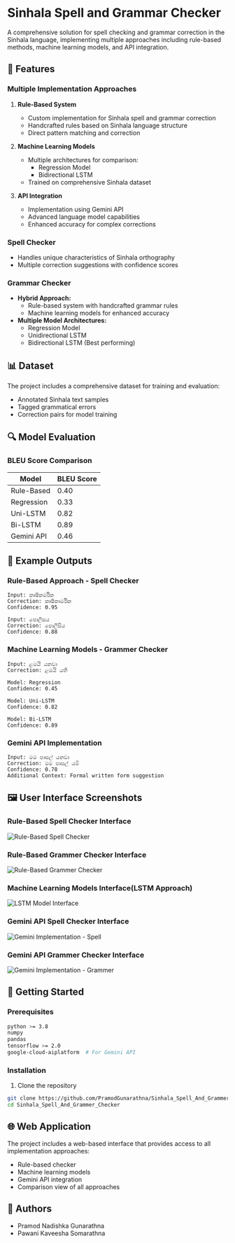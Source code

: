 # Sinhala Spell and Grammar Checker

A comprehensive solution for spell checking and grammar correction in the Sinhala language, implementing multiple approaches including rule-based methods, machine learning models, and API integration.

## 🌟 Features

### Multiple Implementation Approaches
1. **Rule-Based System**
   - Custom implementation for Sinhala spell and grammar correction
   - Handcrafted rules based on Sinhala language structure
   - Direct pattern matching and correction

2. **Machine Learning Models**
   - Multiple architectures for comparison:
     - Regression Model
     - Bidirectional LSTM
   - Trained on comprehensive Sinhala dataset

3. **API Integration**
   - Implementation using Gemini API
   - Advanced language model capabilities
   - Enhanced accuracy for complex corrections

### Spell Checker
- Handles unique characteristics of Sinhala orthography
- Multiple correction suggestions with confidence scores
  

### Grammar Checker
- **Hybrid Approach:**
  - Rule-based system with handcrafted grammar rules
  - Machine learning models for enhanced accuracy
- **Multiple Model Architectures:**
  - Regression Model
  - Unidirectional LSTM
  - Bidirectional LSTM (Best performing)

## 📊 Dataset
The project includes a comprehensive dataset for training and evaluation:
- Annotated Sinhala text samples
- Tagged grammatical errors
- Correction pairs for model training

## 🔍 Model Evaluation

### BLEU Score Comparison
| Model | BLEU Score |
|-------|------------|
| Rule-Based | 0.40 |
| Regression | 0.33 |
| Uni-LSTM | 0.82 |
| Bi-LSTM | 0.89 |
| Gemini API | 0.46 |



## 📸 Example Outputs

### Rule-Based Approach - Spell Checker 
```
Input: කෘෂිකර්මික
Correction: කෘෂිකාර්මික
Confidence: 0.95
```

```
Input: පොලීසය
Correction: පොලීසිය
Confidence: 0.88
```

### Machine Learning Models - Grammer Checker
```
Input: ළමයි යනවා
Correction: ළමයි යති

Model: Regression
Confidence: 0.45

Model: Uni-LSTM
Confidence: 0.82

Model: Bi-LSTM
Confidence: 0.89
```

### Gemini API Implementation
```
Input: මම පාසල් යනවා
Correction: මම පාසල් යමි
Confidence: 0.78
Additional Context: Formal written form suggestion
```

## 🖼️ User Interface Screenshots


### Rule-Based Spell Checker Interface
![Rule-Based Spell Checker](/screenshots/rule_based_Spell_ui.jpg)

### Rule-Based Grammer Checker Interface
![Rule-Based Grammer Checker](/screenshots/rule_based_Grammer_ui.jpg)

### Machine Learning Models Interface(LSTM Approach)
![LSTM Model Interface](/screenshots/ml_models_ui.jpg)

### Gemini API Spell Checker Interface
![Gemini Implementation - Spell](/screenshots/gemini_api_ui_Grammer.jpg)

### Gemini API Grammer Checker Interface
![Gemini Implementation - Grammer](/screenshots/gemini_api_ui_Grammer2.jpg)

## 🚀 Getting Started

### Prerequisites
```bash
python >= 3.8
numpy
pandas
tensorflow >= 2.0
google-cloud-aiplatform  # For Gemini API
```

### Installation
1. Clone the repository
```bash
git clone https://github.com/PramodGunarathna/Sinhala_Spell_And_Grammer_Checker.git
cd Sinhala_Spell_And_Grammer_Checker
```

## 🌐 Web Application

The project includes a web-based interface that provides access to all implementation approaches:
- Rule-based checker
- Machine learning models
- Gemini API integration
- Comparison view of all approaches


## 👥 Authors
- Pramod Nadishka Gunarathna
- Pawani Kaveesha Somarathna

